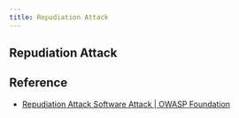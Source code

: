 ```yaml
---
title: Repudiation Attack
---
```


## Repudiation Attack


## Reference
- [Repudiation Attack Software Attack \| OWASP Foundation](https://owasp.org/www-community/attacks/Repudiation_Attack)
